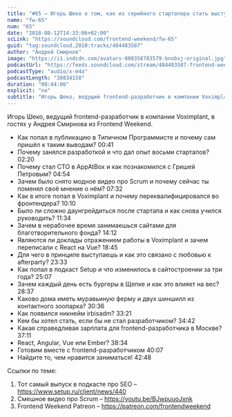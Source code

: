 ```yaml
---
title: "#65 – Игорь Шеко о том, как из серийного стартапера стать выступающим тимлидом"
name: "fw-65"
num: "65"
date: "2018-08-12T14:33:06+02:00"
scLink: "https://soundcloud.com/frontend-weekend/fw-65"
guid: "tag:soundcloud,2010:tracks/484483587"
author: "Андрей Смирнов"
image: "https://i1.sndcdn.com/avatars-000358703579-bnobxj-original.jpg"
podcastUrl: "https://feeds.soundcloud.com/stream/484483587-frontend-weekend-fw-65.m4a"
podcastType: "audio/x-m4a"
podcastLength: "38834158"
duration: "00:44:06"
explicit: "no"
subtitle: "Игорь Шеко, ведущий frontend-разработчик в компании Voximplant, в гостях у Андрея Смирнова из Frontend Weekend. "
---
```

Игорь Шеко, ведущий frontend-разработчик в компании Voximplant, в гостях у Андрея Смирнова из Frontend Weekend. 

- Как попал в публикацию в Типичном Программисте и почему сам пришёл к таким выводам? <timecode>00:41</timecode>
- Почему занялся разработкой и что дал опыт восьми стартапов? <timecode>02:20</timecode>
- Почему стал CTO в AppAtBox и как познакомился с Гришей Петровым? <timecode>04:54</timecode>
- Зачем было снято модное видео про Scrum и почему сейчас ты поменял своё мнение о нём? <timecode>07:32</timecode>
- Как в итоге попал в Voximplant и почему переквалифицировался во фронтендера? <timecode>10:10</timecode>
- Было ли сложно даунгрейдиться после стартапа и как снова учился руководить? <timecode>11:34</timecode>
- Зачем в нерабочее время занимаешься сайтами для благотворительного фонда? <timecode>14:12</timecode>
- Являются ли доклады отражением работы в Voximplant и зачем переписали с React на Vue? <timecode>18:45</timecode>
- Для чего в принципе выступаешь и как это связано с любовью к afterparty? <timecode>23:33</timecode>
- Как попал в подкаст Setup и что изменилось в сайтостроении за три года? <timecode>25:07</timecode>
- Зачем каждый день есть бургеры в Щепке и как это влияет на вес? <timecode>28:37</timecode>
- Каково дома иметь муравьиную ферму и двух шиншилл из контактного зоопарка? <timecode>30:36</timecode>
- Как появился никнейм irbisadm? <timecode>33:21</timecode>
- Кем бы хотел стать, если бы не стал разработчиком? <timecode>34:42</timecode>
- Какая справедливая зарплата для frontend-разработчика в Москве? <timecode>37:11</timecode>
- React, Angular, Vue или Ember? <timecode>38:34</timecode>
- Готовим вместе с frontend-разработчиком <timecode>40:07</timecode>
- Найдите то, чем нравится заниматься! <timecode>42:48</timecode>

Ссылки по теме:
1) Тот самый выпуск в подкасте про SEO – https://www.setup.ru/client/news/440
2) Смешное видео про Scrum – https://youtu.be/BJwpuuoJxnk
3) Frontend Weekend Patreon – https://patreon.com/frontendweekend